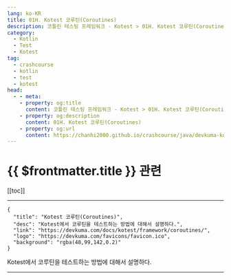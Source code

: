 ```yaml
---
lang: ko-KR
title: 01H. Kotest 코루틴(Coroutines)
description: 코틀린 테스팅 프레임워크 - Kotest > 01H. Kotest 코루틴(Coroutines)
category: 
  - Kotlin
  - Test
  - Kotest
tag: 
  - crashcourse
  - kotlin
  - test
  - kotest
head:
  - - meta:
    - property: og:title
      content: 코틀린 테스팅 프레임워크 - Kotest > 01H. Kotest 코루틴(Coroutines)
    - property: og:description
      content: 01H. Kotest 코루틴(Coroutines)
    - property: og:url
      content: https://chanhi2000.github.io/crashcourse/java/devkuma-kotest/01-kotest-framework/01H.html
---
```


# {{ $frontmatter.title }} 관련

[[toc]]

---

```component VPCard
{
  "title": "Kotest 코루틴(Coroutines)",
  "desc": "Kotest에서 코루틴을 테스트하는 방법에 대해서 설명하다.",
  "link": "https://devkuma.com/docs/kotest/framework/coroutines/",
  "logo": "https://devkuma.com/favicons/favicon.ico",
  "background": "rgba(48,99,142,0.2)"
}
```

Kotest에서 코루틴을 테스트하는 방법에 대해서 설명하다.

---

<TagLinks />